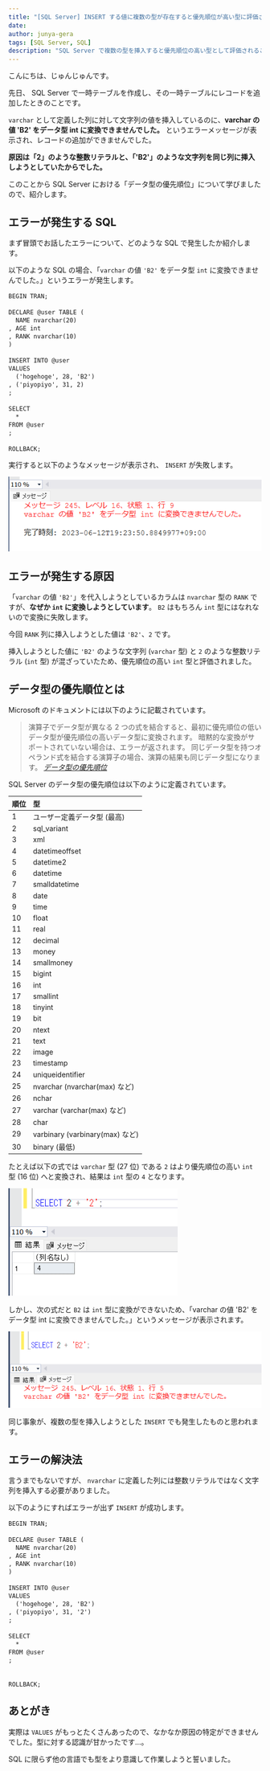 ```yaml
---
title: "[SQL Server] INSERT する値に複数の型が存在すると優先順位が高い型に評価される"
date: 
author: junya-gera
tags: [SQL Server, SQL]
description: "SQL Server で複数の型を挿入すると優先順位の高い型として評価されることについて解説します。"
---
```


こんにちは、じゅんじゅんです。

先日、 SQL Server で一時テーブルを作成し、その一時テーブルにレコードを追加したときのことです。

`varchar` として定義した列に対して文字列の値を挿入しているのに、**varchar の値 'B2' をデータ型 int に変換できませんでした。** というエラーメッセージが表示され、レコードの追加ができませんでした。

**原因は「2」のような整数リテラルと、「'B2'」のような文字列を同じ列に挿入しようとしていたからでした。**

このことから SQL Server における「データ型の優先順位」について学びましたので、紹介します。

## エラーが発生する SQL

まず冒頭でお話したエラーについて、どのような SQL で発生したか紹介します。

以下のような SQL の場合、「`varchar` の値 `'B2'` をデータ型 `int` に変換できませんでした。」というエラーが発生します。

```sql:title=一時テーブルへの値の挿入が失敗する&nbsp;SQL
BEGIN TRAN;

DECLARE @user TABLE (
  NAME nvarchar(20)
, AGE int
, RANK nvarchar(10)
)

INSERT INTO @user
VALUES
  ('hogehoge', 28, 'B2')
, ('piyopiyo', 31, 2)
;

SELECT
  *
FROM @user
;

ROLLBACK;
```

実行すると以下のようなメッセージが表示され、 `INSERT` が失敗します。

![「varchar の値 'B2' をデータ型 int に変換できませんでした。」というメッセージが表示される](images/1.png "「varchar の値 'B2' をデータ型 int に変換できませんでした。」というメッセージが表示される")

## エラーが発生する原因

「`varchar` の値 `'B2'`」を代入しようとしているカラムは `nvarchar` 型の `RANK` ですが、**なぜか `int` に変換しようとしています**。 `B2` はもちろん `int` 型にはなれないので変換に失敗します。

今回 `RANK` 列に挿入しようとした値は `'B2'`、`2` です。

挿入しようとした値に `'B2'` のような文字列 (`varchar` 型) と `2` のような整数リテラル (`int` 型) が混ざっていたため、優先順位の高い `int` 型と評価されました。

## データ型の優先順位とは

Microsoft のドキュメントには以下のように記載されています。

> 演算子でデータ型が異なる 2 つの式を結合すると、最初に優先順位の低いデータ型が優先順位の高いデータ型に変換されます。 暗黙的な変換がサポートされていない場合は、エラーが返されます。 同じデータ型を持つオペランド式を結合する演算子の場合、演算の結果も同じデータ型になります。
> <cite>[データ型の優先順位](https://learn.microsoft.com/ja-jp/sql/t-sql/data-types/data-type-precedence-transact-sql?view=sql-server-ver16)</cite>

SQL Server のデータ型の優先順位は以下のように定義されています。

|順位|型|
|:----|:----|
|1| ユーザー定義データ型 (最高)|
|2| sql_variant|
|3| xml|
|4| datetimeoffset|
|5| datetime2|
|6| datetime|
|7| smalldatetime|
|8| date|
|9| time|
|10| float|
|11| real|
|12| decimal|
|13| money|
|14| smallmoney|
|15| bigint|
|16| int|
|17| smallint|
|18| tinyint|
|19| bit|
|20| ntext|
|21| text|
|22| image|
|23| timestamp|
|24| uniqueidentifier|
|25| nvarchar (nvarchar(max) など)|
|26| nchar|
|27| varchar (varchar(max) など)|
|28| char|
|29| varbinary (varbinary(max) など)|
|30| binary (最低)|

たとえば以下の式では `varchar` 型 (27 位) である `2` はより優先順位の高い `int` 型 (16 位) へと変換され、結果は `int` 型の `4` となります。

![2 + '2' の計算](images/2.png "2 + '2' の計算")

しかし、次の式だと `B2` は `int` 型に変換ができないため、「varchar の値 'B2' をデータ型 int に変換できませんでした。」というメッセージが表示されます。

![2 + 'B2' の計算は失敗する](images/3.png "2 + 'B2' の計算は失敗する")

同じ事象が、複数の型を挿入しようとした `INSERT` でも発生したものと思われます。

## エラーの解決法

言うまでもないですが、 `nvarchar` に定義した列には整数リテラルではなく文字列を挿入する必要がありました。

以下のようにすればエラーが出ず `INSERT` が成功します。

```sql{12,13}:title=一時テーブルへの値の挿入が成功する&nbsp;SQL
BEGIN TRAN;

DECLARE @user TABLE (
  NAME nvarchar(20)
, AGE int
, RANK nvarchar(10)
)

INSERT INTO @user
VALUES
  ('hogehoge', 28, 'B2')
, ('piyopiyo', 31, '2')
;

SELECT
  *
FROM @user
;


ROLLBACK;
```

## あとがき

実際は `VALUES` がもっとたくさんあったので、なかなか原因の特定ができませんでした。型に対する認識が甘かったです...。

SQL に限らず他の言語でも型をより意識して作業しようと誓いました。
